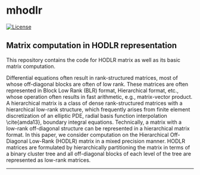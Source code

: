 #   mhodlr

[![License](https://img.shields.io/badge/License-BSD_3--Clause-lightblue.svg)](https://opensource.org/licenses/BSD-3-Clause)

## Matrix computation in HODLR representation

This repository contains the code for HODLR matrix as well as its basic matrix computation.

Differential equations often result in rank-structured matrices, most of whose off-diagonal blocks are often of low rank. These matrices are often represented in Block Low Rank (BLR) format, Hierarchical format, etc., whose operation often results in fast arithmetic, e.g., matrix-vector product.  A hierarchical matrix is a class of dense rank-structured matrices with a hierarchical low-rank structure, which frequently arises from finite element discretization of an elliptic PDE, radial basis function interpolation \cite{amda13}, boundary integral equations. Technically, a matrix with a low-rank off-diagonal structure can be represented in a hierarchical matrix format. In this paper, we consider computation on the Hierarchical Off-Diagonal Low-Rank (HODLR) matrix in a mixed precision manner. HODLR matrices are formulated by hierarchically partitioning the matrix in terms of a binary cluster tree and all off-diagonal blocks of each level of the tree are represented as low-rank matrices. 

-------------

